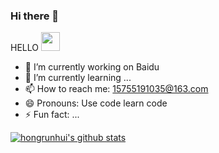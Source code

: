 ### Hi there 👋

<!--
**hongrunhui/hongrunhui** is a ✨ _special_ ✨ repository because its `README.md` (this file) appears on your GitHub profile.

Here are some ideas to get you started:

- 🔭 I’m currently working on ...
- 🌱 I’m currently learning ...
- 👯 I’m looking to collaborate on ...
- 🤔 I’m looking for help with ...
- 💬 Ask me about ...
- 📫 How to reach me: ...
- 😄 Pronouns: ...
- ⚡ Fun fact: ...
-->
HELLO <img src="https://raw.githubusercontent.com/MartinHeinz/MartinHeinz/master/wave.gif" width="30px">
- 🔭 I’m currently working on Baidu
- 🌱 I’m currently learning ...
- 📫 How to reach me: 15755191035@163.com
- 😄 Pronouns: Use code learn code
- ⚡ Fun fact: ...

[![hongrunhui's github stats](https://github-readme-stats.vercel.app/api?username=hongrunhui&show_icons=true)](https://github.com/hongrunhui/github-readme-stats)
